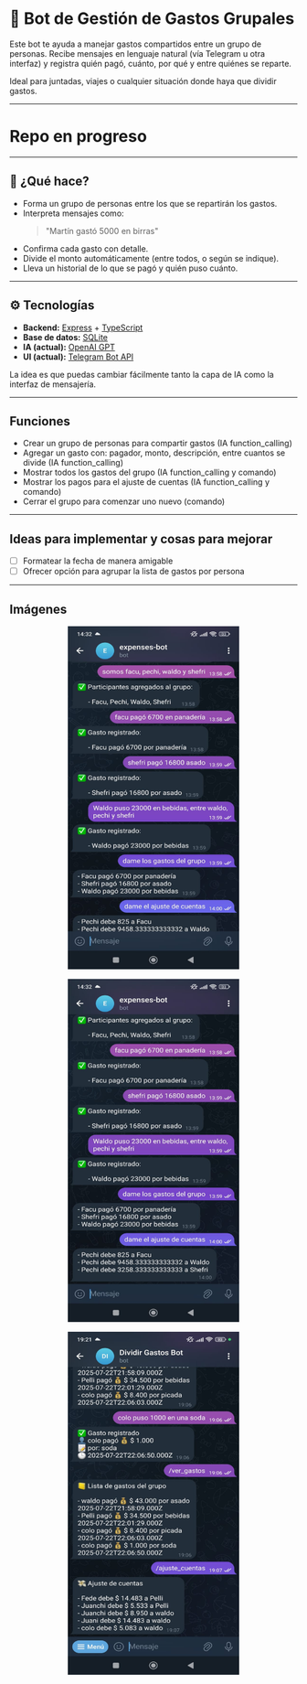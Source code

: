 # 🤖 Bot de Gestión de Gastos Grupales

Este bot te ayuda a manejar gastos compartidos entre un grupo de personas. Recibe mensajes en lenguaje natural (vía Telegram u otra interfaz) y registra quién pagó, cuánto, por qué y entre quiénes se reparte.

Ideal para juntadas, viajes o cualquier situación donde haya que dividir gastos.

---

# Repo en progreso

---

## 🚀 ¿Qué hace?

- Forma un grupo de personas entre los que se repartirán los gastos.
- Interpreta mensajes como:
  > "Martín gastó 5000 en birras"
- Confirma cada gasto con detalle.
- Divide el monto automáticamente (entre todos, o según se indique).
- Lleva un historial de lo que se pagó y quién puso cuánto.

---

## ⚙️ Tecnologías

- **Backend:** [Express](https://expressjs.com/) + [TypeScript](https://www.typescriptlang.org/)
- **Base de datos:** [SQLite](https://www.sqlite.org/)
- **IA (actual):** [OpenAI GPT](https://openai.com/)
- **UI (actual):** [Telegram Bot API](https://core.telegram.org/bots/api)

La idea es que puedas cambiar fácilmente tanto la capa de IA como la interfaz de mensajería.

---

## Funciones

 - Crear un grupo de personas para compartir gastos (IA function_calling)
 - Agregar un gasto con: pagador, monto, descripción, entre cuantos se divide (IA function_calling)
 - Mostrar todos los gastos del grupo (IA function_calling y comando)
 - Mostrar los pagos para el ajuste de cuentas (IA function_calling y comando)
 - Cerrar el grupo para comenzar uno nuevo (comando)

---

## Ideas para implementar y cosas para mejorar

 - [ ] Formatear la fecha de manera amigable
 - [ ] Ofrecer opción para agrupar la lista de gastos por persona

---

## Imágenes

<p align="center">
  <img src="./images/demo-1.jpeg" alt="Demo 1" width="300" height="600"/>
</p>

<p align="center">
  <img src="./images/demo-1.1.jpeg" alt="Demo 1.1" width="300" height="600"/>
</p>

<p align="center">
  <img src="./images/demo-2.jpeg" alt="Demo 2" width="300" height="600"/>
</p>
